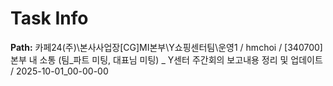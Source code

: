 # Task Info

**Path:** 카페24(주)\본사사업장\[CG]MI본부\Y쇼핑센터팀\운영1 / hmchoi / [340700] 본부 내 소통 (팀_파트 미팅, 대표님 미팅) _ Y센터 주간회의 보고내용 정리 및 업데이트 / 2025-10-01_00-00-00

